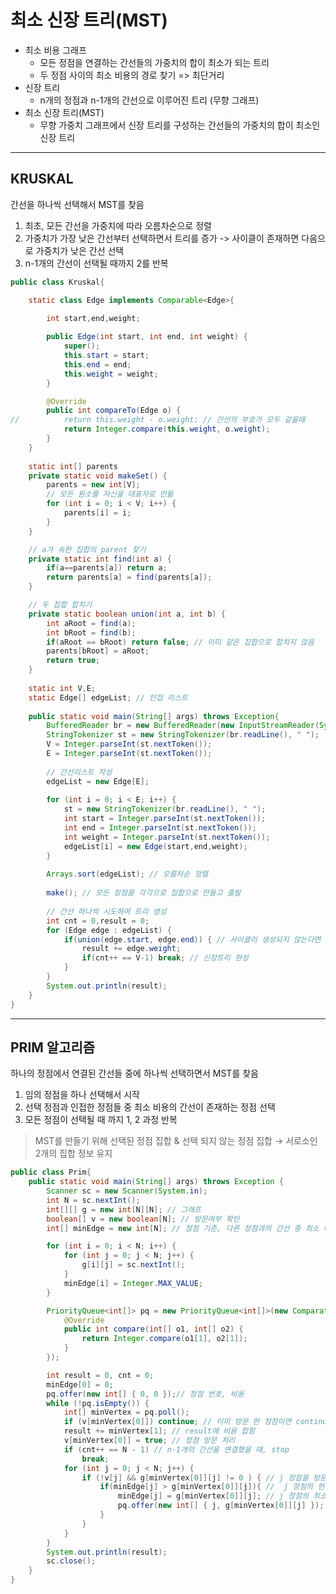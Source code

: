 # **최소 신장 트리(MST)**

- 최소 비용 그래프
  - 모든 정점을 연결하는 간선들의 가중치의 합이 최소가 되는 트리
  - 두 정점 사이의 최소 비용의 경로 찾기 => 최단거리
- 신장 트리
  - n개의 정점과 n-1개의 간선으로 이루어진 트리 (무향 그래프)
- 최소 신장 트리(MST)
  - 무향 가중치 그래프에서 신장 트리를 구성하는 간선들의 가중치의 합이 최소인 신장 트리

---

## **KRUSKAL**

간선을 하나씩 선택해서 MST를 찾음

1. 최초, 모든 간선을 가중치에 따라 오름차순으로 정렬
2. 가중치가 가장 낮은 간선부터 선택하면서 트리를 증가 -> 사이클이 존재하면 다음으로 가중치가 낮은 간선 선택
3. n-1개의 간선이 선택될 때까지 2를 반복

```java
public class Kruskal{

	static class Edge implements Comparable<Edge>{
		
		int start,end,weight;

		public Edge(int start, int end, int weight) {
			super();
			this.start = start;
			this.end = end;
			this.weight = weight;
		}

		@Override
		public int compareTo(Edge o) {
//			return this.weight - o.weight; // 간선의 부호가 모두 같을때
			return Integer.compare(this.weight, o.weight);
		}
	}
	
	static int[] parents
	private static void makeSet() {
		parents = new int[V];
		// 모든 원소를 자신을 대표자로 만듦
		for (int i = 0; i < V; i++) {
			parents[i] = i;
		}
	}

	// a가 속한 집합의 parent 찾기
	private static int find(int a) {
		if(a==parents[a]) return a; 
		return parents[a] = find(parents[a]); 
	}

	// 두 집합 합치기
	private static boolean union(int a, int b) {
		int aRoot = find(a);
		int bRoot = find(b);
		if(aRoot == bRoot) return false; // 이미 같은 집합으로 합치지 않음
		parents[bRoot] = aRoot;
		return true;
	}
	
	static int V,E;
	static Edge[] edgeList; // 인접 리스트
	
	public static void main(String[] args) throws Exception{
		BufferedReader br = new BufferedReader(new InputStreamReader(System.in));
		StringTokenizer st = new StringTokenizer(br.readLine(), " ");
		V = Integer.parseInt(st.nextToken());
		E = Integer.parseInt(st.nextToken());
		
		// 간선리스트 작성
		edgeList = new Edge[E];
		
		for (int i = 0; i < E; i++) {
			st = new StringTokenizer(br.readLine(), " ");
			int start = Integer.parseInt(st.nextToken());
			int end = Integer.parseInt(st.nextToken());
			int weight = Integer.parseInt(st.nextToken());
			edgeList[i] = new Edge(start,end,weight);
		}
		
		Arrays.sort(edgeList); // 오름차순 정렬
		
		make(); // 모든 정점을 각각으로 집합으로 만들고 출발
		
		// 간선 하나씩 시도하여 트리 생성
		int cnt = 0,result = 0;
		for (Edge edge : edgeList) {
			if(union(edge.start, edge.end)) { // 사이클이 생성되지 않는다면
				result += edge.weight;
				if(cnt++ == V-1) break; // 신장트리 완성
			}
		}
		System.out.println(result);	
	}
}
```

---

## PRIM 알고리즘

하나의 정점에서 연결된 간선들 중에 하나씩 선택하면서 MST를 찾음

1. 임의 정점을 하나 선택해서 시작
2. 선택 정점과 인접한 정점들 중 최소 비용의 간선이 존재하는 정점 선택
3. 모든 정점이 선택될 때 까지 1, 2 과정 반복

> MST를 만들기 위해 선택된 정점 집합 & 선택 되지 않는 정점 집합
→ 서로소인 2개의 집합 정보 유지
>

```java
public class Prim{
	public static void main(String[] args) throws Exception {
		Scanner sc = new Scanner(System.in);
		int N = sc.nextInt();
		int[][] g = new int[N][N]; // 그래프
		boolean[] v = new boolean[N]; // 방문여부 확인 
		int[] minEdge = new int[N]; // 정점 기준, 다른 정점과의 간선 중 최소 비용

		for (int i = 0; i < N; i++) {
			for (int j = 0; j < N; j++) {
				g[i][j] = sc.nextInt();
			}
			minEdge[i] = Integer.MAX_VALUE;
		}

		PriorityQueue<int[]> pq = new PriorityQueue<int[]>(new Comparator<int[]>() {
			@Override
			public int compare(int[] o1, int[] o2) {
				return Integer.compare(o1[1], o2[1]);
			}
		});

		int result = 0, cnt = 0;
		minEdge[0] = 0;
		pq.offer(new int[] { 0, 0 });// 정점 번호, 비용
		while (!pq.isEmpty()) {
			int[] minVertex = pq.poll();
			if (v[minVertex[0]]) continue; // 이미 방문 한 정점이면 continue 
			result += minVertex[1]; // result에 비용 합함
			v[minVertex[0]] = true; // 정점 방문 처리
			if (cnt++ == N - 1) // n-1개의 간선을 연결했을 때, stop
				break;
			for (int j = 0; j < N; j++) {
				if (!v[j] && g[minVertex[0]][j] != 0 ) { // j 정점을 방문하지 않았고, 간선이 연결되어 있는 곳이면
					if(minEdge[j] > g[minVertex[0]][j]){ //  j 정점의 현재 최소 간선 비용 vs 현재 정점-j정점 사이의 비용
						minEdge[j] = g[minVertex[0]][j]; // j 정점의 최소 간선 비용을 현재 정점과의 비용으로 업뎃
						pq.offer(new int[] { j, g[minVertex[0]][j] }); // 다음 방문할 정점으로 offer
					}
				}
			}
		}
		System.out.println(result);
		sc.close();
	}
}
```